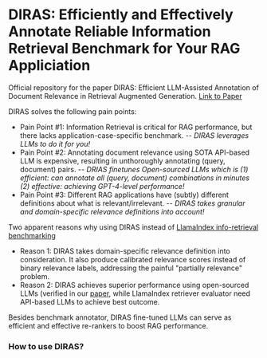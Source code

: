 # DIRAS: Efficiently and Effectively Annotate Reliable Information Retrieval Benchmark for Your RAG Appliciation
Official repository for the paper DIRAS: Efficient LLM-Assisted Annotation of Document Relevance in Retrieval Augmented Generation. [Link to Paper](https://arxiv.org/abs/2406.14162)

DIRAS solves the following pain points:
- Pain Point \#1: Information Retrieval is critical for RAG performance, but there lacks application-case-specific benchmark. -- *DIRAS leverages LLMs to do it for you!*
- Pain Point \#2: Annotating document relevance using SOTA API-based LLM is expensive, resulting in unthoroughly annotating (query, document) pairs. -- *DRIAS finetunes Open-sourced LLMs which is (1) efficient: can annotate all (query, document) combinations in minutes (2) effective: achieving GPT-4-level performance!*
- Pain Point \#3: Different RAG applications have (subtly) different definitions about what is relevant/irrelevant. -- *DIRAS takes granular and domain-specific relevance definitions into account!*

Two apparent reasons why using DIRAS instead of [LlamaIndex info-retrieval benchmarking](https://docs.llamaindex.ai/en/stable/module_guides/evaluating/usage_pattern_retrieval/)
- Reason 1: DIRAS takes domain-specific relevance definition into consideration. It also produce calibrated relevance scores instead of binary relevance labels, addressing the painful "partially relevance" problem.
- Reason 2: DIRAS achieves superior performance using open-sourced LLMs (verified in our [paper](https://arxiv.org/abs/2406.14162), while LlamaIndex retriever evaluator need API-based LLMs to achieve best outcome.

Besides benchmark annotator, DIRAS fine-tuned LLMs can serve as efficient and effective re-rankers to boost RAG performance.

### How to use DIRAS?

